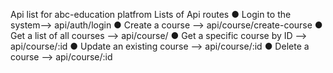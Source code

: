 Api list for abc-education platfrom
Lists of Api routes
● Login to the system--> api/auth/login
● Create a course --> api/course/create-course
● Get a list of all courses --> api/course/
● Get a specific course by ID --> api/course/:id
● Update an existing course --> api/course/:id
● Delete a course --> api/course/:id
